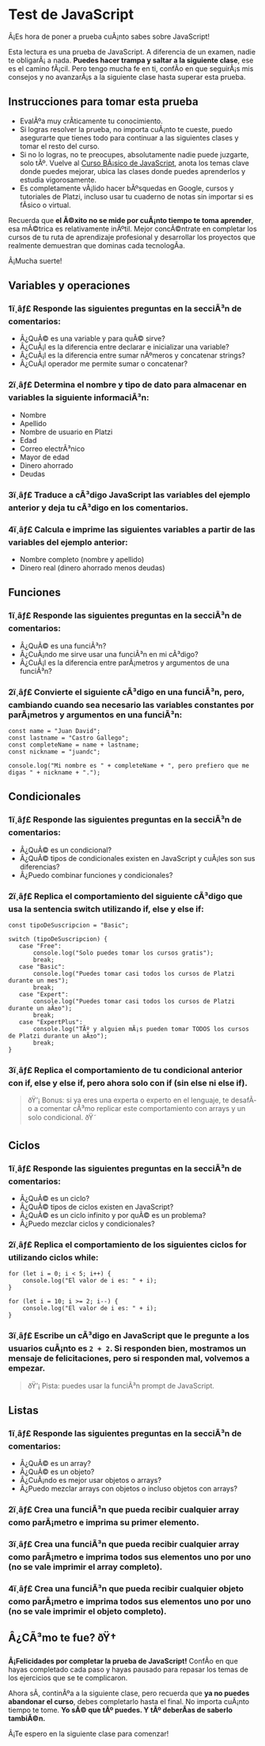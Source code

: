 # Test de JavaScript

Â¡Es hora de poner a prueba cuÃ¡nto sabes sobre JavaScript!

Esta lectura es una prueba de JavaScript. A diferencia de un examen, nadie te obligarÃ¡ a nada. **Puedes hacer trampa y saltar a la siguiente clase**, ese es el camino fÃ¡cil. Pero tengo mucha fe en ti, confÃ­o en que seguirÃ¡s mis consejos y no avanzarÃ¡s a la siguiente clase hasta superar esta prueba.

## Instrucciones para tomar esta prueba

- EvalÃºa muy crÃ­ticamente tu conocimiento.
- Si logras resolver la prueba, no importa cuÃ¡nto te cueste, puedo asegurarte que tienes todo para continuar a las siguientes clases y tomar el resto del curso.
- Si no lo logras, no te preocupes, absolutamente nadie puede juzgarte, solo tÃº. Vuelve al [Curso BÃ¡sico de JavaScript](https://platzi.com/cursos/basico-javascript/), anota los temas clave donde puedes mejorar, ubica las clases donde puedes aprenderlos y estudia vigorosamente.
- Es completamente vÃ¡lido hacer bÃºsquedas en Google, cursos y tutoriales de Platzi, incluso usar tu cuaderno de notas sin importar si es fÃ­sico o virtual.

Recuerda que **el Ã©xito no se mide por cuÃ¡nto tiempo te toma aprender**, esa mÃ©trica es relativamente inÃºtil. Mejor concÃ©ntrate en completar los cursos de tu ruta de aprendizaje profesional y desarrollar los proyectos que realmente demuestran que dominas cada tecnologÃ­a.

Â¡Mucha suerte!


## Variables y operaciones

### 1ï¸âƒ£ Responde las siguientes preguntas en la secciÃ³n de comentarios:

- Â¿QuÃ© es una variable y para quÃ© sirve?
- Â¿CuÃ¡l es la diferencia entre declarar e inicializar una variable?
- Â¿CuÃ¡l es la diferencia entre sumar nÃºmeros y concatenar strings?
- Â¿CuÃ¡l operador me permite sumar o concatenar?

### 2ï¸âƒ£ Determina el nombre y tipo de dato para almacenar en variables la siguiente informaciÃ³n:

- Nombre
- Apellido
- Nombre de usuario en Platzi
- Edad
- Correo electrÃ³nico
- Mayor de edad
- Dinero ahorrado
- Deudas

### 3ï¸âƒ£ Traduce a cÃ³digo JavaScript las variables del ejemplo anterior y deja tu cÃ³digo en los comentarios.

### 4ï¸âƒ£ Calcula e imprime las siguientes variables a partir de las variables del ejemplo anterior:

- Nombre completo (nombre y apellido)
- Dinero real (dinero ahorrado menos deudas)


## Funciones

### 1ï¸âƒ£ Responde las siguientes preguntas en la secciÃ³n de comentarios:

- Â¿QuÃ© es una funciÃ³n?
- Â¿CuÃ¡ndo me sirve usar una funciÃ³n en mi cÃ³digo?
- Â¿CuÃ¡l es la diferencia entre parÃ¡metros y argumentos de una funciÃ³n?

### 2ï¸âƒ£ Convierte el siguiente cÃ³digo en una funciÃ³n, pero, cambiando cuando sea necesario las variables constantes por parÃ¡metros y argumentos en una funciÃ³n:

```
const name = "Juan David";
const lastname = "Castro Gallego";
const completeName = name + lastname;
const nickname = "juandc";

console.log("Mi nombre es " + completeName + ", pero prefiero que me digas " + nickname + ".");
```


## Condicionales

### 1ï¸âƒ£ Responde las siguientes preguntas en la secciÃ³n de comentarios:

- Â¿QuÃ© es un condicional?
- Â¿QuÃ© tipos de condicionales existen en JavaScript y cuÃ¡les son sus diferencias?
- Â¿Puedo combinar funciones y condicionales?

### 2ï¸âƒ£ Replica el comportamiento del siguiente cÃ³digo que usa la sentencia switch utilizando if, else y else if:

```
const tipoDeSuscripcion = "Basic";

switch (tipoDeSuscripcion) {
   case "Free":
       console.log("Solo puedes tomar los cursos gratis");
       break;
   case "Basic":
       console.log("Puedes tomar casi todos los cursos de Platzi durante un mes");
       break;
   case "Expert":
       console.log("Puedes tomar casi todos los cursos de Platzi durante un aÃ±o");
       break;
   case "ExpertPlus":
       console.log("TÃº y alguien mÃ¡s pueden tomar TODOS los cursos de Platzi durante un aÃ±o");
       break;
}
```

### 3ï¸âƒ£ Replica el comportamiento de tu condicional anterior con if, else y else if, pero ahora solo con if (sin else ni else if).

> ðŸ’¡ Bonus: si ya eres una experta o experto en el lenguaje, te desafÃ­o a comentar cÃ³mo replicar este comportamiento con arrays y un solo condicional. ðŸ˜


## Ciclos

### 1ï¸âƒ£ Responde las siguientes preguntas en la secciÃ³n de comentarios:

- Â¿QuÃ© es un ciclo?
- Â¿QuÃ© tipos de ciclos existen en JavaScript?
- Â¿QuÃ© es un ciclo infinito y por quÃ© es un problema?
- Â¿Puedo mezclar ciclos y condicionales?

### 2ï¸âƒ£ Replica el comportamiento de los siguientes ciclos for utilizando ciclos while:

```
for (let i = 0; i < 5; i++) {
    console.log("El valor de i es: " + i);
}

for (let i = 10; i >= 2; i--) {
    console.log("El valor de i es: " + i);
}
```

### 3ï¸âƒ£ Escribe un cÃ³digo en JavaScript que le pregunte a los usuarios cuÃ¡nto es `2 + 2`. Si responden bien, mostramos un mensaje de felicitaciones, pero si responden mal, volvemos a empezar.

> ðŸ’¡ Pista: puedes usar la funciÃ³n prompt de JavaScript.


## Listas

### 1ï¸âƒ£ Responde las siguientes preguntas en la secciÃ³n de comentarios:

- Â¿QuÃ© es un array?
- Â¿QuÃ© es un objeto?
- Â¿CuÃ¡ndo es mejor usar objetos o arrays?
- Â¿Puedo mezclar arrays con objetos o incluso objetos con arrays?

### 2ï¸âƒ£ Crea una funciÃ³n que pueda recibir cualquier array como parÃ¡metro e imprima su primer elemento.

### 3ï¸âƒ£ Crea una funciÃ³n que pueda recibir cualquier array como parÃ¡metro e imprima todos sus elementos uno por uno (no se vale imprimir el array completo).

### 4ï¸âƒ£ Crea una funciÃ³n que pueda recibir cualquier objeto como parÃ¡metro e imprima todos sus elementos uno por uno (no se vale imprimir el objeto completo).


## Â¿CÃ³mo te fue? ðŸ†

**Â¡Felicidades por completar la prueba de JavaScript!** ConfÃ­o en que hayas completado cada paso y hayas pausado para repasar los temas de los ejercicios que se te complicaron.

Ahora sÃ­, continÃºa a la siguiente clase, pero recuerda que **ya no puedes abandonar el curso**, debes completarlo hasta el final. No importa cuÃ¡nto tiempo te tome. **Yo sÃ© que tÃº puedes. Y tÃº deberÃ­as de saberlo tambiÃ©n.**

Â¡Te espero en la siguiente clase para comenzar!
